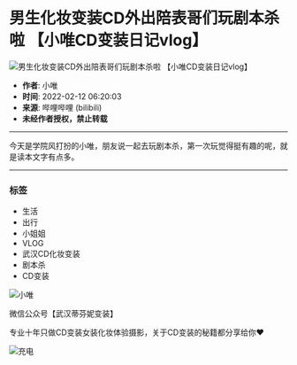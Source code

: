 # 男生化妆变装CD外出陪表哥们玩剧本杀啦 【小唯CD变装日记vlog】

![男生化妆变装CD外出陪表哥们玩剧本杀啦 【小唯CD变装日记vlog】](//i2.hdslb.com/bfs/archive/7162076bee805abdded386493ce777bd3f752e89.jpg@518w_290h_1c_!web-video-share-cover.webp)

- **作者**: 小唯
- **时间**: 2022-02-12 06:20:03
- **来源**: 哔哩哔哩 (bilibili)
- **未经作者授权，禁止转载**

--- 

今天是学院风打扮的小唯，朋友说一起去玩剧本杀，第一次玩觉得挺有趣的呢，就是读本文字有点多。

--- 

### 标签
- 生活
- 出行
- 小姐姐
- VLOG
- 武汉CD化妆变装
- 剧本杀
- CD变装

![小唯](//i0.hdslb.com/bfs/face/8ab2be2ad8a7f06ce22fa3efb1a2e2dcb98db993.jpg@96w.webp)

微信公众号【武汉蒂芬妮变装】

专业十年只做CD变装女装化妆体验摄影，关于CD变装的秘籍都分享给你❤ 

![充电](https://i0.hdslb.com/bfs/garb/item/33e2e72d9a0c855f036b4cb55448f44af67a0635.png@.webp)